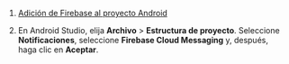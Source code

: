 1. [Adición de Firebase al proyecto Android](https://firebase.google.com/docs/android/setup)

2. En Android Studio, elija **Archivo** > **Estructura de proyecto**. Seleccione **Notificaciones**, seleccione **Firebase Cloud Messaging** y, después, haga clic en **Aceptar**.
